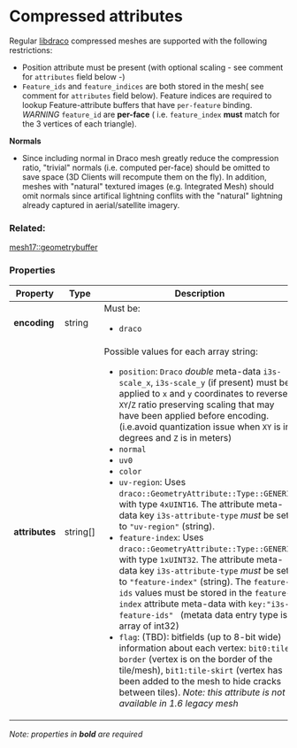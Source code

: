 # Compressed attributes



Regular [libdraco](https://github.com/google/draco) compressed meshes are supported with the following restrictions:
- Position attribute must be present (with optional scaling - see comment for `attributes` field below -)
- `Feature_ids` and `feature_indices` are both stored in the mesh( see comment for `attributes` field below). Feature indices are required to lookup Feature-attribute buffers that have `per-feature` binding. *WARNING* `feature_id` are **per-face** ( i.e. `feature_index` **must** match for the 3 vertices of each triangle).

**Normals**
- Since including normal in Draco mesh greatly reduce the compression ratio, "trivial" normals (i.e. computed per-face) should be omitted to save space (3D Clients will recompute them on the fly). In addition, meshes with "natural" textured images (e.g. Integrated Mesh) should omit normals since artifical lightning conflits with the "natural" lightning already captured in aerial/satellite imagery.



### Related:

[mesh17::geometrybuffer](geometrybuffer.md)
### Properties

| Property | Type | Description |
| --- | --- | --- |
| **encoding** | string | <div>Must be:<ul><li>`draco`</li></ul></div> |
| **attributes** | string[] | <div>Possible values for each array string:<ul><li>`position`: `Draco` _double_ meta-data `i3s-scale_x`, `i3s-scale_y` (if present) must be applied to `x` and `y` coordinates to reverse `XY`/`Z` ratio preserving scaling that may have been applied before encoding. (i.e.avoid quantization issue when `XY` is in degrees and `Z` is in meters)</li><li>`normal`</li><li>`uv0`</li><li>`color`</li><li>`uv-region`: Uses `draco::GeometryAttribute::Type::GENERIC` with type `4xUINT16`. The attribute meta-data key `i3s-attribute-type` *must* be set to `"uv-region"` (string).</li><li>`feature-index`: Uses `draco::GeometryAttribute::Type::GENERIC` with type `1xUINT32`. The attribute meta-data key `i3s-attribute-type` *must* be set to `"feature-index"` (string). The `feature-ids` values must be stored in the `feature-index` attribute meta-data with `key:"i3s-feature-ids" ` (metata data entry type is array of int32)</li><li>`flag`: (TBD): bitfields (up to 8-bit wide) information about each vertex: `bit0:tile-border` (vertex is on the border of the tile/mesh), `bit1:tile-skirt` (vertex has been added to the mesh to hide cracks between tiles). _Note: this attribute is not available in 1.6 legacy mesh_</li></ul></div> |

*Note: properties in **bold** are required*

